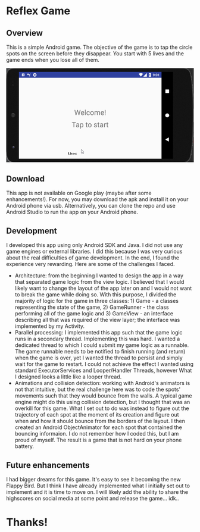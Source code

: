 # Reflex Game

## Overview

This is a simple Android game. The objective of the game is to tap the circle spots on the screen before they disappear.  You start with 5 lives and the game ends when you lose all of them.

![Reflex Game playthrough](./readme/reflex_playthrough.gif)

## Download

This app is not available on Google play (maybe after some enhancements!). For now, you may download the apk and install it on your Android phone via usb.  Alternatively, you can clone the repo and use Android Studio to run the app on your Android phone. 

## Development

I developed this app using only Android SDK and Java. I did not use any game engines or external libraries. I did this because I was very curious about the real difficulties of game development. In the end, I found the experience very rewarding. Here are some of the challenges I faced.

* Architecture: from the beginning I wanted to design the app in a way that separated game logic from the view logic. I believed that I would likely want to change the layout of the app later on and I would not want to break the game while doing so.  With this purpose, I divided the majority of logic for the game in three classes: 1) Game - a classes representing the state of the game, 2) GameRunner - the class performing all of the game logic and 3) GameView - an interface describing all that was required of the view layer; the interface was implemented by my Activity.
* Parallel processing: I implemented this app such that the game logic runs in a secondary thread.  Implementing this was hard.  I wanted a dedicated thread to which I could submit my game logic as a runnable.  The game runnable needs to be notified to finish running (and return) when the game is over, yet I wanted the thread to persist and simply wait for the game to restart. I could not achieve the effect I wanted using standard ExecutorServices and Looper/Handler Threads, however What I designed looks a little like a looper thread.  
* Animations and collision detection: working with Android's animators is not that intuitive, but the real challenge here was to code the spots' movements such that they would bounce from the walls. A typical game engine might do this using collision detection, but I thought that was an overkill for this game. What I set out to do was instead to figure out the trajectory of each spot at the moment of its creation and figure out when and how it should bounce from the borders of the layout. I then created an Android ObjectAnimator for each spot that contained the bouncing informaion. I do not remember how I coded this, but I am proud of myself. The result is a game that is not hard on your phone battery. 

## Future enhancements

I had bigger dreams for this game. It's easy to see it becoming the new Flappy Bird.  But I think I have already implemented what I initially set out to implement and it is time to move on. I will likely add the ability to share the highscores on social media at some point and release the game... idk..

# Thanks!